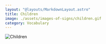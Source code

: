 ```yaml
---
layout: "@layouts/MarkdownLayout.astro"
title: Children
image: ./assets/images-of-signs/children.gif
category: Vocabulary
---
```


![Children](@signs/children.gif)
